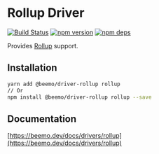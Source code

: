 # Rollup Driver

[![Build Status](https://github.com/beemojs/beemo/workflows/Build/badge.svg)](https://github.com/beemojs/beemo/actions?query=branch%3Amaster)
[![npm version](https://badge.fury.io/js/%40beemo%2Fdriver-rollup.svg)](https://www.npmjs.com/package/@beemo/driver-rollup)
[![npm deps](https://david-dm.org/beemojs/beemo.svg?path=packages/driver-rollup)](https://www.npmjs.com/package/@beemo/driver-rollup)

Provides [Rollup](https://github.com/rollup/rollup) support.

## Installation

```bash
yarn add @beemo/driver-rollup rollup
// Or
npm install @beemo/driver-rollup rollup --save
```

## Documentation

[https://beemo.dev/docs/drivers/rollup](https://beemo.dev/docs/drivers/rollup)
